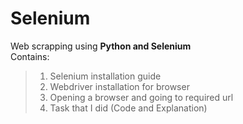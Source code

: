# Selenium
Web scrapping using **Python and Selenium**  
Contains:
>1. Selenium installation guide
>2. Webdriver installation for browser
>3. Opening a browser and going to required url
>4. Task that I did (Code and Explanation)
